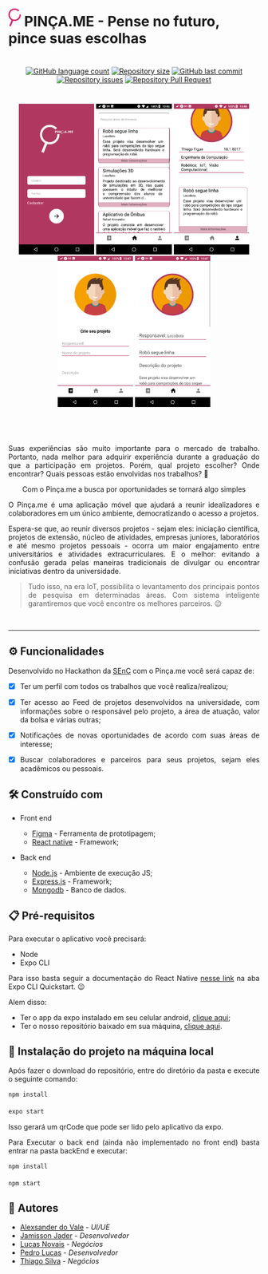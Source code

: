 # <img src = './assets/pinca2.png' width=25/> PINÇA.ME - Pense no futuro, pince suas escolhas

<div align="center" style="margin-top:40px;margin-bottom:40px">
  
  [![GitHub language count](https://img.shields.io/github/languages/count/jjader/projects)](https://github.com/JJader/projects/) [![Repository size](https://img.shields.io/github/repo-size/jjader/projects)](https://github.com/JJader/projects/) [![GitHub last commit](https://img.shields.io/github/last-commit/jjader/projects)](https://github.com/JJader/projects/) [![Repository issues](https://img.shields.io/github/issues/jjader/projects)](https://github.com/JJader/projects/issues) [![Repository Pull Request](https://img.shields.io/github/issues-pr/jjader/projects)](https://github.com/JJader/projects/pulls)

</div>

<div style="display:flex;flex:1;flex-direction:column;justify-content=center">

  <div align="center" style="width:100%">
    <img src = './assets/login.png' width="30%"/>
    <img src = './assets/feed.png' width=30%/>
    <img src = './assets/perfil.png' width=30%/>
  </div>

  <div align="center" style="width:100%">
    <img src = './assets/criar.png' width=30%/>
    <img src = './assets/info.png' width=30%/>
  <div>

</div>

<div align="left" style="text-align:justify; margin-top:40px" >

<br>

Suas experiências são muito importante para o mercado de trabalho. Portanto, nada melhor para adquirir experiência durante a graduação do que a participação em projetos. Porém, qual projeto escolher? Onde encontrar? Quais pessoas estão envolvidas nos trabalhos? 🤔

<p align="center">Com o Pinça.me a busca por oportunidades se tornará algo simples</p> 

O Pinça.me é uma aplicação móvel que ajudará a reunir idealizadores e colaboradores em um único ambiente, democratizando o acesso a projetos.

Espera-se que, ao reunir diversos projetos - sejam eles: iniciação científica, projetos de extensão, núcleo de atividades, empresas juniores, laboratórios e até mesmo projetos pessoais - ocorra um maior engajamento entre universitários e atividades extracurriculares. E o melhor: evitando a confusão gerada pelas maneiras tradicionais de divulgar ou encontrar iniciativas dentro da universidade.

> Tudo isso, na era IoT, possibilita o levantamento dos principais pontos de pesquisa em determinadas áreas. Com sistema inteligente garantiremos que você encontre os melhores parceiros. 😉 

<br>
<hr/>

## ⚙️ Funcionalidades

Desenvolvido no Hackathon da [SEnC](https://senc.icmc.usp.br/hackathon/) com o Pinça.me você será capaz de:

  - [x] Ter um perfil com todos os trabalhos que você realiza/realizou;

  - [x] Ter acesso ao Feed de projetos desenvolvidos na universidade, com informações sobre o responsável pelo projeto, a área de atuação, valor da bolsa e várias outras;
  
  - [x] Notificações de novas oportunidades de acordo com suas áreas de interesse;
  
  - [x] Buscar colaboradores e parceiros para seus projetos, sejam eles acadêmicos ou pessoais.

## 🛠️ Construído com

* Front end 
  * [Figma](https://www.figma.com/) - Ferramenta de prototipagem;
  * [React native](https://reactnative.dev/) - Framework;

* Back end
  * [Node.js](https://nodejs.org/en/) - Ambiente de execução JS;
  * [Express.js](https://expressjs.com/pt-br/) - Framework;
  * [Mongodb](https://www.mongodb.com/) - Banco de dados.

## 📋 Pré-requisitos

Para executar o aplicativo você precisará:

  - Node
  - Expo CLI

Para isso basta seguir a documentação do React Native [nesse link](https://reactnative.dev/docs/environment-setup) na aba Expo CLI Quickstart. 😉

Alem disso:
  - Ter o app da expo instalado em seu celular android, [clique aqui](https://play.google.com/store/apps/details?id=host.exp.exponent&hl=pt_BR);
  - Ter o nosso repositório baixado em sua máquina, [clique aqui](https://github.com/JJader/Siot/archive/master.zip).

## 🔧 Instalação do projeto na máquina local

Após fazer o download do repositório, entre do diretório da pasta e execute o seguinte comando:

```bash
npm install

expo start
```

Isso gerará um qrCode que pode ser lido pelo aplicativo da expo.

Para Executar o back end (ainda não implementado no front end) basta entrar na pasta backEnd e executar: 

```bash
npm install

npm start
```

## 🧡 Autores

* [Alexsander do Vale](https://www.instagram.com/marx_al172/) - *UI/UE*
* [Jamisson Jader](https://www.instagram.com/jjader03/?hl=pt-br) - *Desenvolvedor*
* [Lucas Novais](https://www.instagram.com/l.novais_s/?hl=pt-br) - *Negócios* 
* [Pedro Lucas](https://www.instagram.com/tukspl/?hl=pt-br) - *Desenvolvedor* 
* [Thiago Silva](https://www.linkedin.com/in/thiago-silva-de-figueiredo-658bb965/) - *Negócios*

</div>

